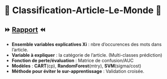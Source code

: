 # :page_facing_up: Classification-Article-Le-Monde  :page_with_curl:

## :fast_forward: [Rapport](https://CharlesVitry.github.io/Classification-Article-Le-Monde/) :rewind:

* **Ensemble variables explicatives Xi** : nbre d’occurences des mots dans l’article.
* **Variable à expliquer** : la catégorie de l’article. (Multi-classes prédiction)
* **Fonction de perte/évaluation** : Matrice de confusion/AUC
* **Modèles** : __CART__(cp), __RandomForest__(mtry), __SVM__(sigma/cost)
* **Méthode pour éviter le sur-apprentissage** : Validation croisée.





